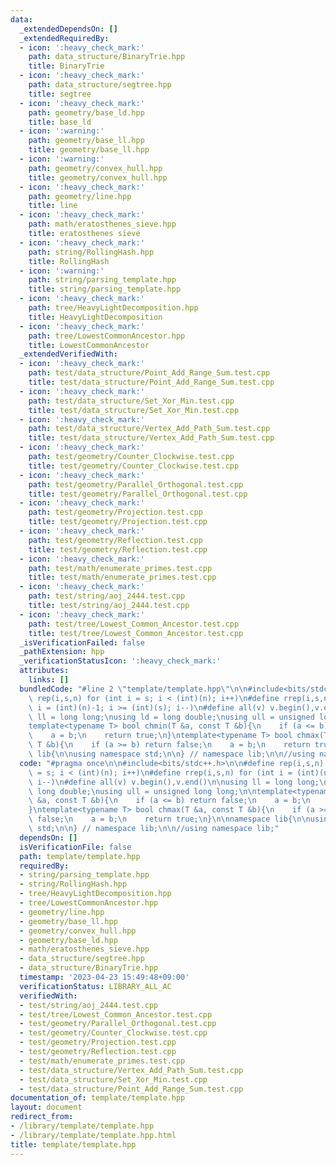 ```yaml
---
data:
  _extendedDependsOn: []
  _extendedRequiredBy:
  - icon: ':heavy_check_mark:'
    path: data_structure/BinaryTrie.hpp
    title: BinaryTrie
  - icon: ':heavy_check_mark:'
    path: data_structure/segtree.hpp
    title: segtree
  - icon: ':heavy_check_mark:'
    path: geometry/base_ld.hpp
    title: base_ld
  - icon: ':warning:'
    path: geometry/base_ll.hpp
    title: geometry/base_ll.hpp
  - icon: ':warning:'
    path: geometry/convex_hull.hpp
    title: geometry/convex_hull.hpp
  - icon: ':heavy_check_mark:'
    path: geometry/line.hpp
    title: line
  - icon: ':heavy_check_mark:'
    path: math/eratosthenes_sieve.hpp
    title: eratosthenes sieve
  - icon: ':heavy_check_mark:'
    path: string/RollingHash.hpp
    title: RollingHash
  - icon: ':warning:'
    path: string/parsing_template.hpp
    title: string/parsing_template.hpp
  - icon: ':heavy_check_mark:'
    path: tree/HeavyLightDecomposition.hpp
    title: HeavyLightDecomposition
  - icon: ':heavy_check_mark:'
    path: tree/LowestCommonAncestor.hpp
    title: LowestCommonAncestor
  _extendedVerifiedWith:
  - icon: ':heavy_check_mark:'
    path: test/data_structure/Point_Add_Range_Sum.test.cpp
    title: test/data_structure/Point_Add_Range_Sum.test.cpp
  - icon: ':heavy_check_mark:'
    path: test/data_structure/Set_Xor_Min.test.cpp
    title: test/data_structure/Set_Xor_Min.test.cpp
  - icon: ':heavy_check_mark:'
    path: test/data_structure/Vertex_Add_Path_Sum.test.cpp
    title: test/data_structure/Vertex_Add_Path_Sum.test.cpp
  - icon: ':heavy_check_mark:'
    path: test/geometry/Counter_Clockwise.test.cpp
    title: test/geometry/Counter_Clockwise.test.cpp
  - icon: ':heavy_check_mark:'
    path: test/geometry/Parallel_Orthogonal.test.cpp
    title: test/geometry/Parallel_Orthogonal.test.cpp
  - icon: ':heavy_check_mark:'
    path: test/geometry/Projection.test.cpp
    title: test/geometry/Projection.test.cpp
  - icon: ':heavy_check_mark:'
    path: test/geometry/Reflection.test.cpp
    title: test/geometry/Reflection.test.cpp
  - icon: ':heavy_check_mark:'
    path: test/math/enumerate_primes.test.cpp
    title: test/math/enumerate_primes.test.cpp
  - icon: ':heavy_check_mark:'
    path: test/string/aoj_2444.test.cpp
    title: test/string/aoj_2444.test.cpp
  - icon: ':heavy_check_mark:'
    path: test/tree/Lowest_Common_Ancestor.test.cpp
    title: test/tree/Lowest_Common_Ancestor.test.cpp
  _isVerificationFailed: false
  _pathExtension: hpp
  _verificationStatusIcon: ':heavy_check_mark:'
  attributes:
    links: []
  bundledCode: "#line 2 \"template/template.hpp\"\n\n#include<bits/stdc++.h>\n\n#define\
    \ rep(i,s,n) for (int i = s; i < (int)(n); i++)\n#define rrep(i,s,n) for (int\
    \ i = (int)(n)-1; i >= (int)(s); i--)\n#define all(v) v.begin(),v.end()\n\nusing\
    \ ll = long long;\nusing ld = long double;\nusing ull = unsigned long long;\n\n\
    template<typename T> bool chmin(T &a, const T &b){\n    if (a <= b) return false;\n\
    \    a = b;\n    return true;\n}\ntemplate<typename T> bool chmax(T &a, const\
    \ T &b){\n    if (a >= b) return false;\n    a = b;\n    return true;\n}\n\nnamespace\
    \ lib{\n\nusing namespace std;\n\n} // namespace lib;\n\n//using namespace lib;\n"
  code: "#pragma once\n\n#include<bits/stdc++.h>\n\n#define rep(i,s,n) for (int i\
    \ = s; i < (int)(n); i++)\n#define rrep(i,s,n) for (int i = (int)(n)-1; i >= (int)(s);\
    \ i--)\n#define all(v) v.begin(),v.end()\n\nusing ll = long long;\nusing ld =\
    \ long double;\nusing ull = unsigned long long;\n\ntemplate<typename T> bool chmin(T\
    \ &a, const T &b){\n    if (a <= b) return false;\n    a = b;\n    return true;\n\
    }\ntemplate<typename T> bool chmax(T &a, const T &b){\n    if (a >= b) return\
    \ false;\n    a = b;\n    return true;\n}\n\nnamespace lib{\n\nusing namespace\
    \ std;\n\n} // namespace lib;\n\n//using namespace lib;"
  dependsOn: []
  isVerificationFile: false
  path: template/template.hpp
  requiredBy:
  - string/parsing_template.hpp
  - string/RollingHash.hpp
  - tree/HeavyLightDecomposition.hpp
  - tree/LowestCommonAncestor.hpp
  - geometry/line.hpp
  - geometry/base_ll.hpp
  - geometry/convex_hull.hpp
  - geometry/base_ld.hpp
  - math/eratosthenes_sieve.hpp
  - data_structure/segtree.hpp
  - data_structure/BinaryTrie.hpp
  timestamp: '2023-04-23 15:49:48+09:00'
  verificationStatus: LIBRARY_ALL_AC
  verifiedWith:
  - test/string/aoj_2444.test.cpp
  - test/tree/Lowest_Common_Ancestor.test.cpp
  - test/geometry/Parallel_Orthogonal.test.cpp
  - test/geometry/Counter_Clockwise.test.cpp
  - test/geometry/Projection.test.cpp
  - test/geometry/Reflection.test.cpp
  - test/math/enumerate_primes.test.cpp
  - test/data_structure/Vertex_Add_Path_Sum.test.cpp
  - test/data_structure/Set_Xor_Min.test.cpp
  - test/data_structure/Point_Add_Range_Sum.test.cpp
documentation_of: template/template.hpp
layout: document
redirect_from:
- /library/template/template.hpp
- /library/template/template.hpp.html
title: template/template.hpp
---
```


